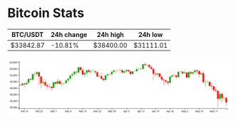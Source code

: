 # Bitcoin Stats

BTC/USDT|24h change|24h high|24h low|
|---|---|---|---|
|$33842.87|-10.81%|$38400.00|$31111.01|

<img src="./chart.svg">
